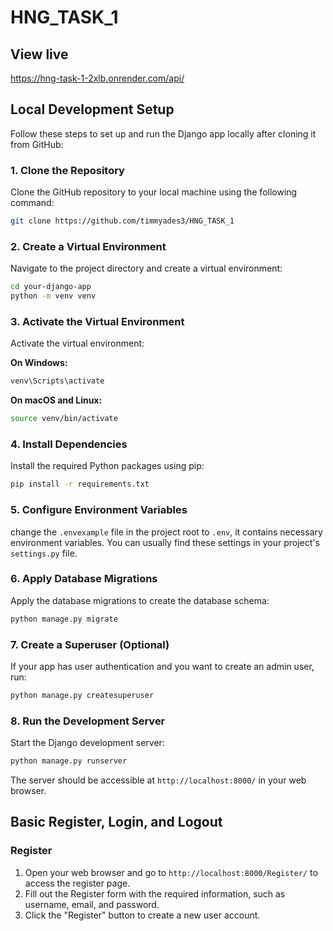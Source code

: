 # HNG_TASK_1

## View live
 
 https://hng-task-1-2xlb.onrender.com/api/

## Local Development Setup

Follow these steps to set up and run the Django app locally after cloning it from GitHub:

### 1. Clone the Repository

Clone the GitHub repository to your local machine using the following command:

```bash
git clone https://github.com/timmyades3/HNG_TASK_1
```

### 2. Create a Virtual Environment

Navigate to the project directory and create a virtual environment:

```bash
cd your-django-app
python -m venv venv
```

### 3. Activate the Virtual Environment

Activate the virtual environment:

**On Windows:**

```bash
venv\Scripts\activate
```

**On macOS and Linux:**

```bash
source venv/bin/activate
```

### 4. Install Dependencies

Install the required Python packages using pip:

```bash
pip install -r requirements.txt
```

### 5. Configure Environment Variables

change the `.envexample` file in the project root  to `.env`, it contains necessary environment variables. You can usually find these settings in your project's `settings.py` file.



### 6. Apply Database Migrations

Apply the database migrations to create the database schema:

```bash
python manage.py migrate
```

### 7. Create a Superuser (Optional)

If your app has user authentication and you want to create an admin user, run:

```bash
python manage.py createsuperuser
```

### 8. Run the Development Server

Start the Django development server:

```bash
python manage.py runserver
```

The server should be accessible at `http://localhost:8000/` in your web browser.

## Basic Register, Login, and Logout

### Register

1. Open your web browser and go to `http://localhost:8000/Register/` to access the register page.
2. Fill out the Register form with the required information, such as username, email, and password.
3. Click the "Register" button to create a new user account.
